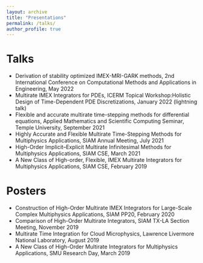 ```yaml
---
layout: archive
title: "Presentations"
permalink: /talks/
author_profile: true
---
```

Talks
======
* Derivation of stability optimized IMEX-MRI-GARK methods, 2nd International Conference on Computational Methods and
Applications in Engineering, May 2022 
* Multirate IMEX Integrators for PDEs, ICERM Topical Workshop:Holistic Design of Time-Dependent
PDE Discretizations, January 2022 (lightning talk)
* Flexible and accurate multirate time-stepping methods for differential equations, Applied Mathematics and Scientific Computing Seminar, Temple University, September 2021
* Highly Accurate and Flexible Multirate Time-Stepping Methods for Multiphysics Applications, SIAM
Annual Meeting, July 2021
* High-Order Implicit–Explicit Multirate Infinitesimal Methods for Multiphysics Applications, SIAM
CSE, March 2021
* A New Class of High-order, Flexible, IMEX Multirate Integrators for Multiphysics Applications, SIAM CSE, February 2019

Posters
======
* Construction of High-Order Multirate IMEX Integrators for Large-Scale Complex Multiphysics Applications, SIAM PP20, February 2020
* Comparison of High-Order Multirate Integrators, SIAM TX-LA Section Meeting, November 2019
* Multirate Time Integration for Cloud Microphysics, Lawrence Livermore National Laboratory, August
2019
* A New Class of High-Order Multirate Integrators for Multiphysics Applications, SMU Research Day,
March 2019
